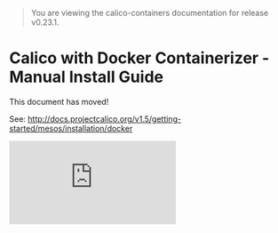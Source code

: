 > You are viewing the calico-containers documentation for release v0.23.1.

# Calico with Docker Containerizer - Manual Install Guide

This document has moved!

See: http://docs.projectcalico.org/v1.5/getting-started/mesos/installation/docker

[![Analytics](https://calico-ga-beacon.appspot.com/UA-52125893-3/calico-containers/docs/mesos/ManualInstallCalicoDockerContainerizer.md?pixel)](https://github.com/igrigorik/ga-beacon)
